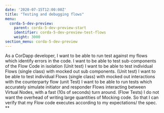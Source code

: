 ```yaml
---
date: '2020-07-15T12:00:00Z'
title: "Testing and debugging flows"
menu:
  corda-5-dev-preview:
    parent: corda-5-dev-preview-start
    identifier: corda-5-dev-preview-test-flows
    weight: 3000
section_menu: corda-5-dev-preview
---
```



As a CorDapp developer,
I want to be able to run test against my flows which identify errors in the code.
I want to be able to test sub-components of the Flow Code in isolation (Unit test)
I want to be able to test individual Flows (single class) with mocked out sub components. (Unit test)
I want to be able to test individual Flows (single class) with mocked out interactions with the counterparty flow (unit Test)
I want to be able to run tests which accurately simulate initiator and responder Flows interacting between Virtual Nodes, with a fast (10s of seconds) turn around. (Flow Tests)
I do not want the overhead of writing large quantities of Mocking code.
So that I can verify that my Flow code executes according to my expectations/ the spec.
**
